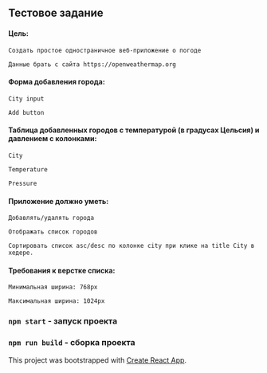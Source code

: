 ## Тестовое задание

#### Цель:

    Создать простое одностраничное веб-приложение о погоде
    
    Данные брать с сайта https://openweathermap.org

#### Форма добавления города:

    City input
    
    Add button

#### Таблица добавленных городов с температурой (в градусах Цельсия) и давлением c колонками:

    City
    
    Temperature
    
    Pressure

#### Приложение должно уметь:

    Добавлять/удалять города
    
    Отображать список городов
    
    Сортировать список asc/desc по колонке city при клике на title City в хедере.

#### Требования к верстке списка:

    Минимальная ширина: 768px
    
    Максимальная ширина: 1024px



### `npm start` - запуск проекта

### `npm run build` - сборка проекта

This project was bootstrapped with [Create React App](https://github.com/facebook/create-react-app).
